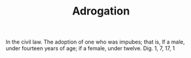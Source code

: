 ---
title: Adrogation
permalink: "/definitions/adrogation.html"
body: In the civil law. The adoption of one who was impubes; that is, lf a male, under
  fourteen years of age; if a female, under twelve. Dig. 1, 7, 17, 1
published_at: '2018-07-07'
layout: post
---
